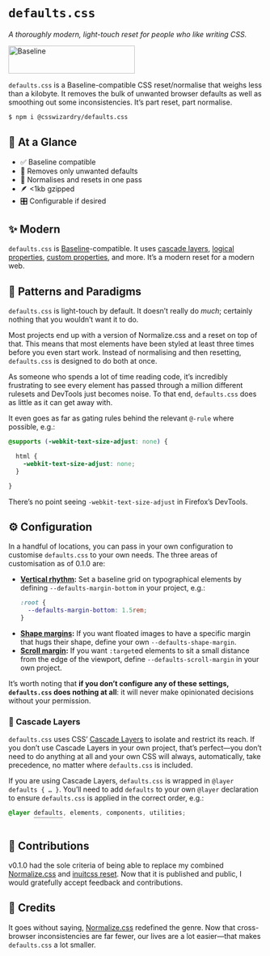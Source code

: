 # `defaults.css`

_A thoroughly modern, light-touch reset for people who like writing CSS._

<img src=https://web-platform-dx.github.io/web-features/assets/img/baseline-wordmark.png alt="Baseline" width=250 height=55>

`defaults.css` is a Baseline-compatible CSS reset/normalise that weighs less
than a kilobyte. It removes the bulk of unwanted browser defaults as well as
smoothing out some inconsistencies. It’s part reset, part normalise.

```bash
$ npm i @csswizardry/defaults.css
```

## 👀 At a Glance

* ✅ Baseline compatible
* 🧹 Removes only unwanted defaults
* 🔄 Normalises and resets in one pass
* 🪶 <1kb gzipped
* 🎛️ Configurable if desired

## ✨ Modern

`defaults.css` is [Baseline](https://web.dev/baseline)-compatible. It uses
[cascade
layers](https://developer.mozilla.org/en-US/docs/Learn_web_development/Core/Styling_basics/Cascade_layers),
[logical
properties](https://developer.mozilla.org/en-US/docs/Web/CSS/CSS_logical_properties_and_values),
[custom
properties](https://developer.mozilla.org/en-US/docs/Web/CSS/CSS_cascading_variables/Using_CSS_custom_properties),
and more. It’s a modern reset for a modern web.

## 🧩 Patterns and Paradigms

`defaults.css` is light-touch by default. It doesn’t really do _much_; certainly
nothing that you wouldn’t want it to do.

Most projects end up with a version of Normalize.css and a reset on top of that.
This means that most elements have been styled at least three times before you
even start work. Instead of normalising and then resetting, `defaults.css` is
designed to do both at once.

As someone who spends a lot of time reading code, it’s incredibly frustrating to
see every element has passed through a million different rulesets and DevTools
just becomes noise. To that end, `defaults.css` does as little as it can get
away with.

It even goes as far as gating rules behind the relevant `@-rule` where possible,
e.g.:

```css
@supports (-webkit-text-size-adjust: none) {

  html {
    -webkit-text-size-adjust: none;
  }

}
```

There’s no point seeing `-webkit-text-size-adjust` in Firefox’s DevTools.

## ⚙️ Configuration

In a handful of locations, you can pass in your own configuration to customise
`defaults.css` to your own needs. The three areas of customisation as of 0.1.0
are:

* **[Vertical
  rhythm](https://github.com/csswizardry/defaults.css/blob/2500bdec4896ee0856ba70bccbe755a61358f3b4/defaults.css#L95):**
  Set a baseline grid on typographical elements by defining
  `--defaults-margin-bottom` in your project, e.g.:
  ```css
  :root {
    --defaults-margin-bottom: 1.5rem;
  }
  ```
* **[Shape
  margins](https://github.com/csswizardry/defaults.css/blob/2500bdec4896ee0856ba70bccbe755a61358f3b4/defaults.css#L320):**
  If you want floated images to have a specific margin that hugs their shape,
  define your own `--defaults-shape-margin`.
* **[Scroll margin](https://github.com/csswizardry/defaults.css/blob/2500bdec4896ee0856ba70bccbe755a61358f3b4/defaults.css#L364):** If you want `:target`ed elements to sit a small distance
  from the edge of the viewport, define `--defaults-scroll-margin` in your own
  project.

It’s worth noting that **if you don’t configure any of these settings,
`defaults.css` does nothing at all**: it will never make opinionated decisions
without your permission.

### 🥞 Cascade Layers

`defaults.css` uses CSS’ [Cascade
Layers](https://developer.mozilla.org/en-US/docs/Learn_web_development/Core/Styling_basics/Cascade_layers)
to isolate and restrict its reach. If you don’t use Cascade Layers in your own
project, that’s perfect—you don’t need to do anything at all and your own CSS
will always, automatically, take precedence, no matter where `defaults.css` is
included.

If you are using Cascade Layers, `defaults.css` is wrapped in `@layer defaults
{ … }`. You’ll need to add `defaults` to your own `@layer` declaration to ensure
`defaults.css` is applied in the correct order, e.g.:

```css
@layer defaults, elements, components, utilities;
       ‾‾‾‾‾‾‾‾
```

## 🤝 Contributions

v0.1.0 had the sole criteria of being able to replace my combined
[Normalize.css](https://necolas.github.io/normalize.css/) and [inuitcss
reset](https://github.com/inuitcss/inuitcss/blob/develop/generic/_generic.reset.scss).
Now that it is published and public, I would gratefully accept feedback and
contributions.

## 🙏 Credits

It goes without saying,
[Normalize.css](https://github.com/necolas/normalize.css) redefined the genre.
Now that cross-browser inconsistencies are far fewer, our lives are a lot
easier—that makes `defaults.css` a lot smaller.
